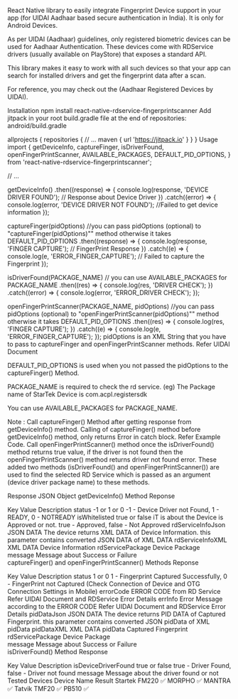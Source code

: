 React Native library to easily integrate Fingerprint Device support in your app (for UIDAI Aadhaar based secure authentication in India). It is only for Android Devices.

As per UIDAI (Aadhaar) guidelines, only registered biometric devices can be used for Aadhaar Authentication. These devices come with RDService drivers (usually available on PlayStore) that exposes a standard API.

This library makes it easy to work with all such devices so that your app can search for installed drivers and get the fingerprint data after a scan.

For reference, you may check out the (Aadhaar Registered Devices by UIDAI).

Installation
npm install react-native-rdservice-fingerprintscanner
Add jitpack in your root build.gradle file at the end of repositories: android/build.gradle

allprojects {
  repositories {
    // ...
    maven { url 'https://jitpack.io' }
  }
}
Usage
import {
  getDeviceInfo,
  captureFinger,
  isDriverFound,
  openFingerPrintScanner,
  AVAILABLE_PACKAGES,
  DEFAULT_PID_OPTIONS,
} from 'react-native-rdservice-fingerprintscanner';

// ...

getDeviceInfo()
  .then((response) => {
    console.log(response, 'DEVICE DRIVER FOUND'); // Response about Device Driver
  })
  .catch((error) => {
    console.log(error, 'DEVICE DRIVER NOT FOUND'); //Failed to get device information
  });

captureFinger(pidOptions) //you can pass pidOptions (optional) to "captureFinger(pidOptions)"" method otherwise it takes DEFAULT_PID_OPTIONS
  .then((response) => {
    console.log(response, 'FINGER CAPTURE'); // FingerPrint Response
  })
  .catch((e) => {
    console.log(e, 'ERROR_FINGER_CAPTURE'); // Failed to capture the Fingerprint
  });

isDriverFound(PACKAGE_NAME) // you can use AVAILABLE_PACKAGES for PACKAGE_NAME
  .then((res) => {
    console.log(res, 'DRIVER CHECK');
  })
  .catch((error) => {
    console.log(error, 'ERROR_DRIVER CHECK');
  });

openFingerPrintScanner(PACKAGE_NAME, pidOptions) //you can pass pidOptions (optional) to "openFingerPrintScanner(pidOptions)"" method otherwise it takes DEFAULT_PID_OPTIONS
  .then((res) => {
    console.log(res, 'FINGER CAPTURE');
  })
  .catch((e) => {
    console.log(e, 'ERROR_FINGER_CAPTURE');
  });
pidOptions is an XML String that you have to pass to captureFinger and openFingerPrintScanner methods. Refer UIDAI Document

DEFAULT_PID_OPTIONS is used when you not passed the pidOptions to the captureFinger() Method.

PACKAGE_NAME is required to check the rd service. (eg) The Package name of StarTek Device is com.acpl.registersdk

You can use AVAILABLE_PACKAGES for PACKAGE_NAME.

Note : Call captureFinger() Method after getting response from getDeviceInfo() method. Calling of captureFinger() method before getDeviceInfo() method, only returns Error in catch block. Refer Example Code. Call openFingerPrintScanner() method once the isDriverFound() method returns true value, if the driver is not found then the openFingerPrintScanner() method returns driver not found error. These added two methods (isDriverFound() and openFingerPrintScanner()) are used to find the selected RD Service which is passed as an argument (device driver package name) to these methods.

Response JSON Object
getDeviceInfo() Method Reponse

Key	Value	Description
status	-1 or 1 or 0	-1 - Device Driver not Found, 1 - READY, 0 - NOTREADY
isWhitelisted	true or false	iT is about the Device is Approved or not. true - Approved, false - Not Approved
rdServiceInfoJson	JSON DATA	The device returns XML DATA of Device Information. this parameter contains converted JSON DATA of XML DATA
rdServiceInfoXML	XML DATA	Device Information
rdServicePackage	Device Package	
message	Message about Success or Failure	
captureFinger() and openFingerPrintScanner() Methods Reponse

Key	Value	Description
status	1 or 0	1 - Fingerprint Captured Successfully, 0 - FingerPrint not Captured (Check Connection of Device and OTG Connection Settings in Mobile)
errorCode	ERROR CODE from RD Service	Refer UIDAI Document and RDService Error Details
errInfo	Error Message according to the ERROR CODE	Refer UIDAI Document and RDService Error Details
pidDataJson	JSON DATA	The device returns PID DATA of Captured Fingerprint. this parameter contains converted JSON pidData of XML pidData
pidDataXML	XML DATA	pidData Captured Fingerprint
rdServicePackage	Device Package	
message	Message about Success or Failure	
isDriverFound() Method Response

Key	Value	Description
isDeviceDriverFound	true or false	true - Driver Found, false - Driver not found
message	Message about the driver found or not	
Tested Devices
Device Name	Result
Startek FM220	✅
MORPHO	✅
MANTRA	✅
Tatvik TMF20	✅
PB510	✅
